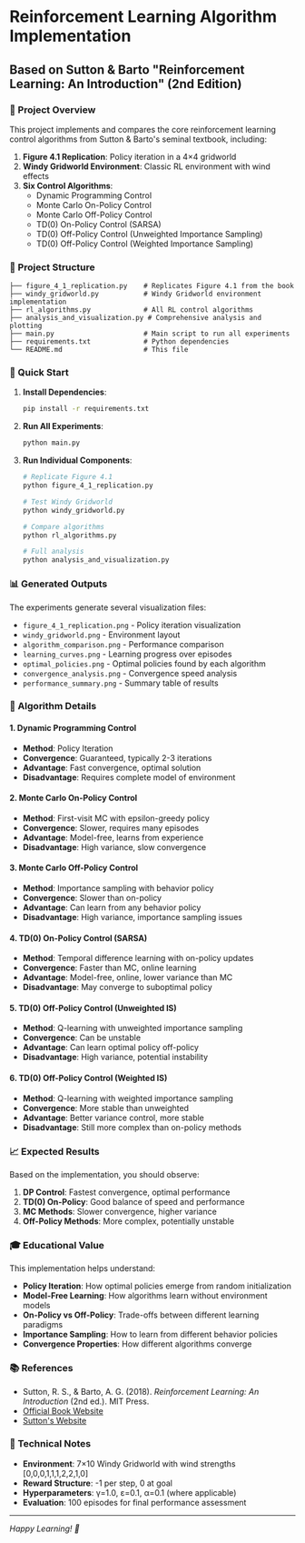 # Reinforcement Learning Algorithm Implementation
## Based on Sutton & Barto "Reinforcement Learning: An Introduction" (2nd Edition)

### 🎯 Project Overview
This project implements and compares the core reinforcement learning control algorithms from Sutton & Barto's seminal textbook, including:

1. **Figure 4.1 Replication**: Policy iteration in a 4×4 gridworld
2. **Windy Gridworld Environment**: Classic RL environment with wind effects
3. **Six Control Algorithms**:
   - Dynamic Programming Control
   - Monte Carlo On-Policy Control
   - Monte Carlo Off-Policy Control
   - TD(0) On-Policy Control (SARSA)
   - TD(0) Off-Policy Control (Unweighted Importance Sampling)
   - TD(0) Off-Policy Control (Weighted Importance Sampling)

### 📁 Project Structure
```
├── figure_4_1_replication.py    # Replicates Figure 4.1 from the book
├── windy_gridworld.py           # Windy Gridworld environment implementation
├── rl_algorithms.py             # All RL control algorithms
├── analysis_and_visualization.py # Comprehensive analysis and plotting
├── main.py                      # Main script to run all experiments
├── requirements.txt             # Python dependencies
└── README.md                    # This file
```

### 🚀 Quick Start

1. **Install Dependencies**:
   ```bash
   pip install -r requirements.txt
   ```

2. **Run All Experiments**:
   ```bash
   python main.py
   ```

3. **Run Individual Components**:
   ```bash
   # Replicate Figure 4.1
   python figure_4_1_replication.py
   
   # Test Windy Gridworld
   python windy_gridworld.py
   
   # Compare algorithms
   python rl_algorithms.py
   
   # Full analysis
   python analysis_and_visualization.py
   ```

### 📊 Generated Outputs
The experiments generate several visualization files:

- `figure_4_1_replication.png` - Policy iteration visualization
- `windy_gridworld.png` - Environment layout
- `algorithm_comparison.png` - Performance comparison
- `learning_curves.png` - Learning progress over episodes
- `optimal_policies.png` - Optimal policies found by each algorithm
- `convergence_analysis.png` - Convergence speed analysis
- `performance_summary.png` - Summary table of results

### 🔬 Algorithm Details

#### 1. Dynamic Programming Control
- **Method**: Policy Iteration
- **Convergence**: Guaranteed, typically 2-3 iterations
- **Advantage**: Fast convergence, optimal solution
- **Disadvantage**: Requires complete model of environment

#### 2. Monte Carlo On-Policy Control
- **Method**: First-visit MC with epsilon-greedy policy
- **Convergence**: Slower, requires many episodes
- **Advantage**: Model-free, learns from experience
- **Disadvantage**: High variance, slow convergence

#### 3. Monte Carlo Off-Policy Control
- **Method**: Importance sampling with behavior policy
- **Convergence**: Slower than on-policy
- **Advantage**: Can learn from any behavior policy
- **Disadvantage**: High variance, importance sampling issues

#### 4. TD(0) On-Policy Control (SARSA)
- **Method**: Temporal difference learning with on-policy updates
- **Convergence**: Faster than MC, online learning
- **Advantage**: Model-free, online, lower variance than MC
- **Disadvantage**: May converge to suboptimal policy

#### 5. TD(0) Off-Policy Control (Unweighted IS)
- **Method**: Q-learning with unweighted importance sampling
- **Convergence**: Can be unstable
- **Advantage**: Can learn optimal policy off-policy
- **Disadvantage**: High variance, potential instability

#### 6. TD(0) Off-Policy Control (Weighted IS)
- **Method**: Q-learning with weighted importance sampling
- **Convergence**: More stable than unweighted
- **Advantage**: Better variance control, more stable
- **Disadvantage**: Still more complex than on-policy methods

### 📈 Expected Results
Based on the implementation, you should observe:

1. **DP Control**: Fastest convergence, optimal performance
2. **TD(0) On-Policy**: Good balance of speed and performance
3. **MC Methods**: Slower convergence, higher variance
4. **Off-Policy Methods**: More complex, potentially unstable

### 🎓 Educational Value
This implementation helps understand:

- **Policy Iteration**: How optimal policies emerge from random initialization
- **Model-Free Learning**: How algorithms learn without environment models
- **On-Policy vs Off-Policy**: Trade-offs between different learning paradigms
- **Importance Sampling**: How to learn from different behavior policies
- **Convergence Properties**: How different algorithms converge

### 📚 References
- Sutton, R. S., & Barto, A. G. (2018). *Reinforcement Learning: An Introduction* (2nd ed.). MIT Press.
- [Official Book Website](https://reinforcementlearning.pubpub.org/)
- [Sutton's Website](http://incompleteideas.net/)

### 🔧 Technical Notes
- **Environment**: 7×10 Windy Gridworld with wind strengths [0,0,0,1,1,1,2,2,1,0]
- **Reward Structure**: -1 per step, 0 at goal
- **Hyperparameters**: γ=1.0, ε=0.1, α=0.1 (where applicable)
- **Evaluation**: 100 episodes for final performance assessment

---
*Happy Learning! 🚀*

